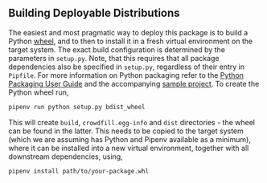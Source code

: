 ## Building Deployable Distributions

The easiest and most pragmatic way to deploy this package is to build a Python [wheel](https://wheel.readthedocs.io/en/stable/), and to then to install it in a fresh virtual environment on the target system. The exact build configuration is determined by the parameters in `setup.py`. Note, that this requires that all package dependencies also be specified in `setup.py`, regardless of their entry in `Pipfile`. For more information on Python packaging refer to the [Python Packaging User Guide](https://packaging.python.org) and the accompanying [sample project](https://github.com/pypa/sampleproject). To create the Python wheel run,

```bash
pipenv run python setup.py bdist_wheel
```

This will create `build`, `crowdfill.egg-info` and `dist` directories - the wheel can be found in the latter. This needs to be copied to the target system (which we are assuming has Python and Pipenv available as a minimum), where it can be installed into a new virtual environment, together with all downstream dependencies, using,

```bash
pipenv install path/to/your-package.whl
```
